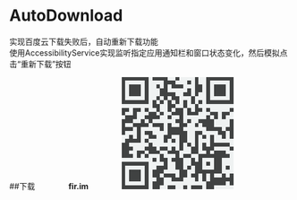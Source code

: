 # AutoDownload
实现百度云下载失败后，自动重新下载功能<br/>
使用AccessibilityService实现监听指定应用通知栏和窗口状态变化，然后模拟点击“重新下载”按钮

##下载
&emsp;&emsp;&emsp;&emsp;**fir.im**
&emsp;&emsp;&emsp;&emsp;![](screenshots/qrcode.png)
